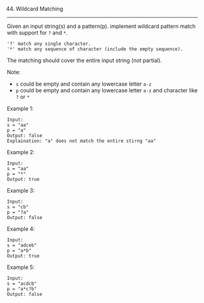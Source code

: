 44. Wildcard Matching
---
Given an input string(s) and a pattern(p). implement wildcard pattern match with support for `?` and `*`.

```
'?' match any single character.
'*' match any sequence of character (include the empty sequence).
```
The matching should cover the entire input string (not partial).

Note:
- `s` could be empty and contain any lowercase letter `a-z`
- `p` could be empty and contain any lowercase letter `a-z` and character like `?` or `*`

Example 1:
```
Input:
s = "aa"
p = "a"
Output: false
Explaination: "a" does not match the entire stirng "aa"
```

Example 2:
```
Input:
s = "aa"
p = "*"
Output: true
```

Example 3:
```
Input:
s = "cb"
p = "?a"
Output: false
```

Example 4:
```
Input:
s = "adceb"
p = "a*b"
Output: true
```

Example 5:
```
Input:
s = "acdcb"
p = "a*c?b"
Output: false
```
